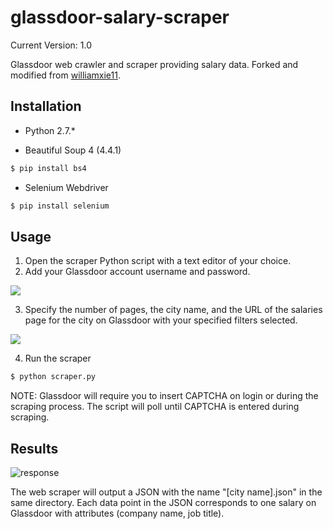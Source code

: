 # glassdoor-salary-scraper

Current Version: 1.0

Glassdoor web crawler and scraper providing salary data. Forked and modified from [williamxie11](https://github.com/williamxie11/glassdoor-interview-scraper).

## Installation

* Python 2.7.*

* Beautiful Soup 4 (4.4.1)
```sh
$ pip install bs4
```
* Selenium Webdriver
```sh
$ pip install selenium
```

## Usage

1. Open the scraper Python script with a text editor of your choice. 
2. Add your Glassdoor account username and password.

![](http://imgur.com/TVBtyr7.png)

3. Specify the number of pages, the city name, and the URL of the salaries page for the city on Glassdoor with your specified filters selected.

![](http://imgur.com/xcgzm1S.png)

4. Run the scraper
```sh
$ python scraper.py
```

NOTE: Glassdoor will require you to insert CAPTCHA on login or during the scraping process. The script will poll until CAPTCHA is entered during scraping.

## Results

![response](http://imgur.com/RlDhpbi.png)

The web scraper will output a JSON with the name "[city name].json" in the same directory. Each data point in the JSON corresponds to one salary on Glassdoor with attributes (company name, job title).
